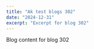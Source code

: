 ```yaml
---
title: "Ak test blogs 302"
date: "2024-12-31"
excerpt: "Excerpt for blog 302"
---
```


Blog content for blog 302